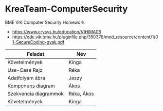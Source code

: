 # KreaTeam-ComputerSecurity
BME VIK Computer Security Homework

- https://www.crysys.hu/education/VIHIMA06
- https://edu.vik.bme.hu/pluginfile.php/350378/mod_resource/content/1/01-SecureCoding-gyak.pdf


| Feladat  |  Név |
|---|---|
| Követelmények  | Kinga  |
| Use-Case Rajz  | Réka  |
| Adatfolyam ábra  | Jeszy  |
| Komponens diagram  | Ákos  |
| Szekvencia diagrammok  | Réka, Ákos  |
| Követelmények  | Kinga  |
